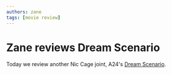 ```yaml
---
authors: zane
tags: [movie review]
---
```

# Zane reviews Dream Scenario

Today we review another Nic Cage joint, A24's [Dream Scenario](/reviews/movies/dream-scenario).